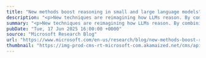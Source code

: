 ```yaml
---
title: "New methods boost reasoning in small and large language models"
description: "<p>New techniques are reimagining how LLMs reason. By combining symbolic logic, mathematical rigor, and adaptive planning, these methods enable models to tackle complex, real-world problems across a variety of fields.</p> <p>The post <a href='https://www.microsoft.com/en-us/research/blog/new-methods-boost-reasoning-in-small-and-large-language-models/'>New methods boost reasoning in small and large language models</a> appeared first on <a href='https://www.microsoft.com/en-us/research'>Microsoft Research</a>.</p>"
summary: "<p>New techniques are reimagining how LLMs reason. By combining symbolic logic, mathematical rigor, and adaptive planning, these methods enable models to tackle complex, real-world problems across a variety of fields.</p> <p>The post <a href='https://www.microsoft.com/en-us/research/blog/new-methods-boost-reasoning-in-small-and-large-language-models/'>New methods boost reasoning in small and large language models</a> appeared first on <a href='https://www.microsoft.com/en-us/research'>Microsoft Research</a>.</p>"
pubDate: "Tue, 17 Jun 2025 16:00:00 +0000"
source: "Microsoft Research Blog"
url: "https://www.microsoft.com/en-us/research/blog/new-methods-boost-reasoning-in-small-and-large-language-models/"
thumbnail: "https://img-prod-cms-rt-microsoft-com.akamaized.net/cms/api/am/imageFileData/RE1Mu3b?ver=5c31&h=30"
---
```


